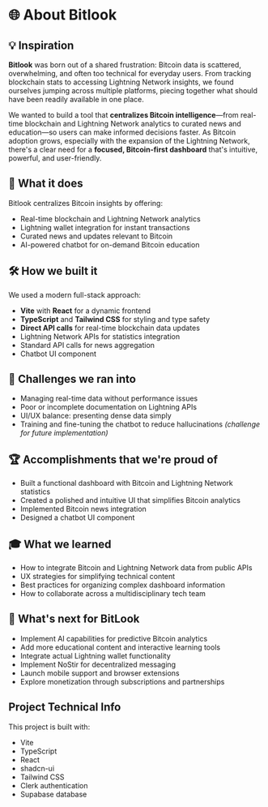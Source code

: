 # 🌐 About Bitlook

## 💡 Inspiration

**Bitlook** was born out of a shared frustration: Bitcoin data is scattered, overwhelming, and often too technical for everyday users. From tracking blockchain stats to accessing Lightning Network insights, we found ourselves jumping across multiple platforms, piecing together what should have been readily available in one place.

We wanted to build a tool that **centralizes Bitcoin intelligence**—from real-time blockchain and Lightning Network analytics to curated news and education—so users can make informed decisions faster. As Bitcoin adoption grows, especially with the expansion of the Lightning Network, there's a clear need for a **focused, Bitcoin-first dashboard** that's intuitive, powerful, and user-friendly.

## 🚀 What it does

Bitlook centralizes Bitcoin insights by offering:

- Real-time blockchain and Lightning Network analytics
- Lightning wallet integration for instant transactions 
- Curated news and updates relevant to Bitcoin
- AI-powered chatbot for on-demand Bitcoin education

## 🛠️ How we built it

We used a modern full-stack approach:

- **Vite** with **React** for a dynamic frontend 
- **TypeScript** and **Tailwind CSS** for styling and type safety
- **Direct API calls** for real-time blockchain data updates 
- Lightning Network APIs for statistics integration 
- Standard API calls for news aggregation 
- Chatbot UI component 

## 🚧 Challenges we ran into

- Managing real-time data without performance issues
- Poor or incomplete documentation on Lightning APIs
- UI/UX balance: presenting dense data simply
- Training and fine-tuning the chatbot to reduce hallucinations _(challenge for future implementation)_

## 🏆 Accomplishments that we're proud of

- Built a functional dashboard with Bitcoin and Lightning Network statistics
- Created a polished and intuitive UI that simplifies Bitcoin analytics
- Implemented Bitcoin news integration
- Designed a chatbot UI component

## 🎓 What we learned

- How to integrate Bitcoin and Lightning Network data from public APIs
- UX strategies for simplifying technical content
- Best practices for organizing complex dashboard information
- How to collaborate across a multidisciplinary tech team

## 🔮 What's next for BitLook

- Implement AI capabilities for predictive Bitcoin analytics
- Add more educational content and interactive learning tools
- Integrate actual Lightning wallet functionality
- Implement NoStir for decentralized messaging
- Launch mobile support and browser extensions
- Explore monetization through subscriptions and partnerships

## Project Technical Info

This project is built with:

- Vite
- TypeScript
- React
- shadcn-ui
- Tailwind CSS
- Clerk authentication
- Supabase database